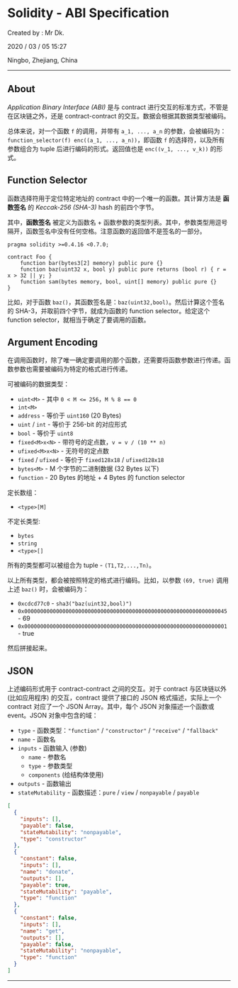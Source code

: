 # Solidity - ABI Specification

Created by : Mr Dk.

2020 / 03 / 05 15:27

Ningbo, Zhejiang, China

---

## About

_Application Binary Interface (ABI)_ 是与 contract 进行交互的标准方式，不管是在区块链之外，还是 contract-contract 的交互。数据会根据其数据类型被编码。

总体来说，对一个函数 `f` 的调用，并带有 `a_1, ..., a_n` 的参数，会被编码为：`function_selector(f) enc((a_1, ..., a_n))`，即函数 `f` 的选择符，以及所有参数组合为 tuple 后进行编码的形式。返回值也是 `enc((v_1, ..., v_k))` 的形式。

## Function Selector

函数选择符用于定位特定地址的 contract 中的一个唯一的函数。其计算方法是 **函数签名** 的 _Keccak-256 (SHA-3)_ hash 的前四个字节。

其中，**函数签名** 被定义为函数名 + 函数参数的类型列表。其中，参数类型用逗号隔开，函数签名中没有任何空格。注意函数的返回值不是签名的一部分。

```solidity
pragma solidity >=0.4.16 <0.7.0;

contract Foo {
    function bar(bytes3[2] memory) public pure {}
    function baz(uint32 x, bool y) public pure returns (bool r) { r = x > 32 || y; }
    function sam(bytes memory, bool, uint[] memory) public pure {}
}
```

比如，对于函数 `baz()`，其函数签名是：`baz(uint32,bool)`。然后计算这个签名的 SHA-3，并取前四个字节，就成为函数的 function selector。给定这个 function selector，就相当于确定了要调用的函数。

## Argument Encoding

在调用函数时，除了唯一确定要调用的那个函数，还需要将函数参数进行传递。函数参数也需要被编码为特定的格式进行传递。

可被编码的数据类型：

- `uint<M>` - 其中 `0 < M <= 256`，`M % 8 == 0`
- `int<M>`
- `address` - 等价于 `uint160` (20 Bytes)
- `uint` / `int` - 等价于 256-bit 的对应形式
- `bool` - 等价于 `uint8`
- `fixed<M>x<N>` - 带符号的定点数，`v = v / (10 ** n)`
- `ufixed<M>x<N>` - 无符号的定点数
- `fixed` / `ufixed` - 等价于 `fixed128x18` / `ufixed128x18`
- `bytes<M>` - M 个字节的二进制数据 (32 Bytes 以下)
- `function` - 20 Bytes 的地址 + 4 Bytes 的 function selector

定长数组：

- `<type>[M]`

不定长类型:

- `bytes`
- `string`
- `<type>[]`

所有的类型都可以被组合为 tuple - `(T1,T2,...,Tn)`。

以上所有类型，都会被按照特定的格式进行编码。比如，以参数 `(69, true)` 调用上述 `baz()` 时，会被编码为：

- `0xcdcd77c0` - `sha3("baz(uint32,bool)")`
- `0x0000000000000000000000000000000000000000000000000000000000000045` - 69
- `0x0000000000000000000000000000000000000000000000000000000000000001` - true

然后拼接起来。

## JSON

上述编码形式用于 contract-contract 之间的交互。对于 contract 与区块链以外 (比如应用程序) 的交互，contract 提供了接口的 JSON 格式描述，实际上一个 contract 对应了一个 JSON Array。其中，每个 JSON 对象描述一个函数或 event。JSON 对象中包含的域：

- `type` - 函数类型：`"function"` / `"constructor"` / `"receive"` / `"fallback"`
- `name` - 函数名
- `inputs` - 函数输入 (参数)
  - `name` - 参数名
  - `type` - 参数类型
  - `components` (给结构体使用)
- `outputs` - 函数输出
- `stateMutability` - 函数描述：`pure` / `view` / `nonpayable` / `payable`

```json
[
  {
    "inputs": [],
    "payable": false,
    "stateMutability": "nonpayable",
    "type": "constructor"
  },
  {
    "constant": false,
    "inputs": [],
    "name": "donate",
    "outputs": [],
    "payable": true,
    "stateMutability": "payable",
    "type": "function"
  },
  {
    "constant": false,
    "inputs": [],
    "name": "get",
    "outputs": [],
    "payable": false,
    "stateMutability": "nonpayable",
    "type": "function"
  }
]
```

---

